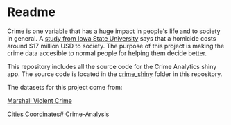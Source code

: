 # Readme

Crime is one variable that has a huge impact in people's life and to society in general. A [study from Iowa State University](https://www.news.iastate.edu/news/2010/sep/costofcrime) says that a homicide costs around $17 million USD to society. The purpose of this project is making the crime data accesible to normal people for helping them decide better.

This repository includes all the source code for the Crime Analytics shiny app.
The source code is located in the [crime_shiny](./crime_shiny) folder in this repository.

The datasets for this project come from:

[Marshall Violent Crime](https://github.com/themarshallproject/city-crime)

[Cities Coordinates](https://simplemaps.com/data/us-cities)# Crime-Analysis
